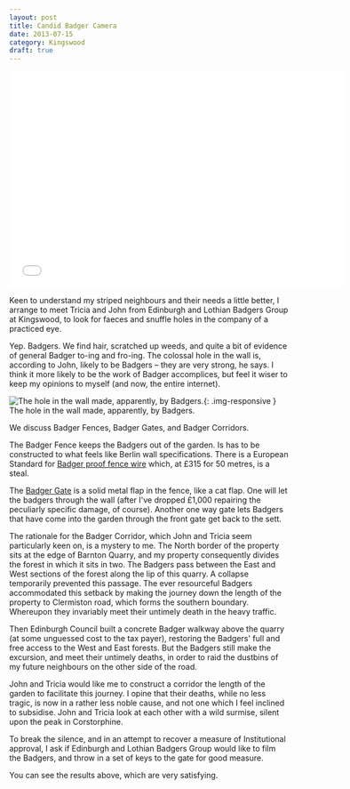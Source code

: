 ```yaml
---
layout: post
title: Candid Badger Camera
date: 2013-07-15
category: Kingswood
draft: true
---
```


<iframe src="//player.vimeo.com/video/86388623" width="600" height="390" frameborder="0" webkitallowfullscreen mozallowfullscreen allowfullscreen name="Adult and juvenile badgers, filmed at night"></iframe>

Keen to understand my striped neighbours and their needs a little better, I arrange to meet Tricia and John from Edinburgh and Lothian Badgers Group at Kingswood, to look for faeces and snuffle holes in the company of a practiced eye.

Yep. Badgers. We find hair, scratched up weeds, and quite a bit of evidence of general Badger to-ing and fro-ing. The colossal hole in the wall is, according to John, likely to be Badgers – they are very strong, he says. I think it more likely to be the work of Badger accomplices, but feel it wiser to keep my opinions to myself (and now, the entire internet).

![The hole in the wall made, apparently, by Badgers.](/assets/hole-in-the-wall.jpg){: .img-responsive }
<span class="caption text-muted">The hole in the wall made, apparently, by Badgers.</span>

We discuss Badger Fences, Badger Gates, and Badger Corridors.

The Badger Fence keeps the Badgers out of the garden. Is has to be constructed to what feels like Berlin wall specifications. There is a European Standard for [Badger proof fence wire](http://www.wildlifeservices.co.uk/badgerfencing.html) which, at £315 for 50 metres, is a steal.

The [Badger Gate](http://www.wildlifeservices.co.uk/badgergates.html) is a solid metal flap in the fence, like a cat flap. One will let the badgers through the wall (after I've dropped £1,000 repairing the peculiarly specific damage, of course). Another one way gate lets Badgers that have come into the garden through the front gate get back to the sett.

The rationale for the Badger Corridor, which John and Tricia seem particularly keen on, is a mystery to me. The North border of the property sits at the edge of Barnton Quarry, and my property consequently divides the forest in which it sits in two. The Badgers pass between the East and West sections of the forest along the lip of this quarry. A collapse temporarily prevented this passage. The ever resourceful Badgers accommodated this setback by making the journey down the length of the property to Clermiston road, which forms the southern boundary. Whereupon they invariably meet their untimely death in the heavy traffic.

Then Edinburgh Council built a concrete Badger walkway above the quarry (at some unguessed cost to the tax payer), restoring the Badgers' full and free access to the West and East forests. But the Badgers still make the excursion, and meet their untimely deaths, in order to raid the dustbins of my future neighbours on the other side of the road.

John and Tricia would like me to construct a corridor the length of the garden to facilitate this journey. I opine that their deaths, while no less tragic, is now in a rather less noble cause, and not one which I feel inclined to subsidise. John and Tricia look at each other with a wild surmise, silent upon the peak in Corstorphine.

To break the silence, and in an attempt to recover a measure of Institutional approval, I ask if Edinburgh and Lothian Badgers Group would like to film the Badgers, and throw in a set of keys to the gate for good measure.

You can see the results above, which are very satisfying.
